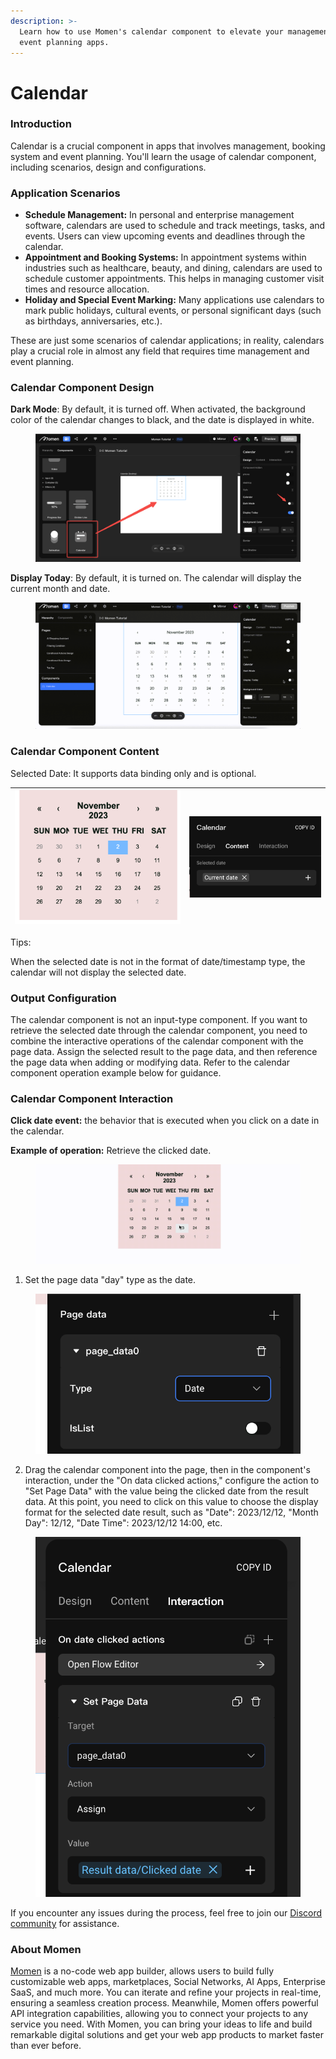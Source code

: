 ```yaml
---
description: >-
  Learn how to use Momen's calendar component to elevate your management and
  event planning apps.
---
```


# Calendar

### **Introduction**

Calendar is a crucial component in apps that involves management, booking system and event planning. You'll learn the usage of calendar component, including scenarios, design and configurations.

### **Application Scenarios**

* **Schedule Management:** In personal and enterprise management software, calendars are used to schedule and track meetings, tasks, and events. Users can view upcoming events and deadlines through the calendar.
* **Appointment and Booking Systems:** In appointment systems within industries such as healthcare, beauty, and dining, calendars are used to schedule customer appointments. This helps in managing customer visit times and resource allocation.
* **Holiday and Special Event Marking:** Many applications use calendars to mark public holidays, cultural events, or personal significant days (such as birthdays, anniversaries, etc.).

These are just some scenarios of calendar applications; in reality, calendars play a crucial role in almost any field that requires time management and event planning.



### **Calendar Component Design**

**Dark Mode**: By default, it is turned off. When activated, the background color of the calendar changes to black, and the date is displayed in white.

<figure><img src="../../../.gitbook/assets/0 (32).png" alt="Calendar component in a no-code tool"><figcaption></figcaption></figure>

**Display Today**: By default, it is turned on. The calendar will display the current month and date.

<figure><img src="../../../.gitbook/assets/1 (13).gif" alt="Calendar component in a no-code tool"><figcaption></figcaption></figure>

### **Calendar Component Content**

Selected Date: It supports data binding only and is optional.

| <img src="../../../.gitbook/assets/2 (60).png" alt="How the calendar component works in Momen, a no-code tool" data-size="original"> | <img src="../../../.gitbook/assets/3 (57).png" alt="How the calendar component works in Momen, a no-code tool" data-size="original"> |
| ------------------------------------------------------------------------------------------------------------------------------------ | ------------------------------------------------------------------------------------------------------------------------------------ |

Tips:

When the selected date is not in the format of date/timestamp type, the calendar will not display the selected date.

### **Output Configuration**

The calendar component is not an input-type component. If you want to retrieve the selected date through the calendar component, you need to combine the interactive operations of the calendar component with the page data. Assign the selected result to the page data, and then reference the page data when adding or modifying data. Refer to the calendar component operation example below for guidance.

### **Calendar Component Interaction**

**Click date event:** the behavior that is executed when you click on a date in the calendar.

**Example of operation:** Retrieve the clicked date.

<figure><img src="../../../.gitbook/assets/4 (8).gif" alt="Calendar component interaction in momen, a no-code tool"><figcaption></figcaption></figure>

1. Set the page data "day" type as the date.

<figure><img src="../../../.gitbook/assets/5 (43).png" alt="Configuration of calendar component in momen"><figcaption></figcaption></figure>

2. Drag the calendar component into the page, then in the component's interaction, under the "On data clicked actions," configure the action to "Set Page Data" with the value being the clicked date from the result data. At this point, you need to click on this value to choose the display format for the selected date result, such as "Date": 2023/12/12, "Month Day": 12/12, "Date Time": 2023/12/12 14:00, etc.

<figure><img src="../../../.gitbook/assets/6 (40).png" alt="Configuration of calendar component in momen"><figcaption></figcaption></figure>

If you encounter any issues during the process, feel free to join our [Discord community](https://discord.com/invite/UCyhySSXfz) for assistance.

### **About Momen​​**

[Momen](https://momen.app/?channel=blog-about) is a no-code web app builder, allows users to build fully customizable web apps, marketplaces, Social Networks, AI Apps, Enterprise SaaS, and much more. You can iterate and refine your projects in real-time, ensuring a seamless creation process. Meanwhile, Momen offers powerful API integration capabilities, allowing you to connect your projects to any service you need. With Momen, you can bring your ideas to life and build remarkable digital solutions and get your web app products to market faster than ever before.​​
